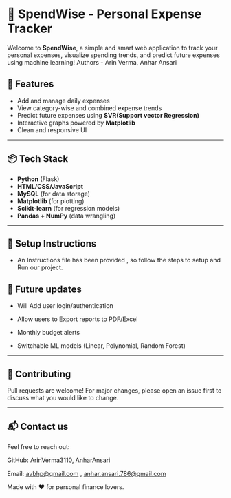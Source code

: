 # 💸 SpendWise - Personal Expense Tracker

Welcome to **SpendWise**, a simple and smart web application to track your personal expenses, visualize spending trends, and predict future expenses using machine learning!
Authors - Arin Verma, Anhar Ansari
## 🚀 Features

- Add and manage daily expenses
- View category-wise and combined expense trends
- Predict future expenses using **SVR(Support vector Regression)**
- Interactive graphs powered by **Matplotlib**
- Clean and responsive UI

---

## 📦 Tech Stack

- **Python** (Flask)
- **HTML/CSS/JavaScript**
- **MySQL** (for data storage)
- **Matplotlib** (for plotting)
- **Scikit-learn** (for regression models)
- **Pandas + NumPy** (data wrangling)

---

## 🔧 Setup Instructions
- An Instructions file has been provided , so follow the steps to  setup and Run our project.

## 🔮 Future updates

- Will Add user login/authentication

- Allow users to Export reports to PDF/Excel

- Monthly budget alerts

- Switchable ML models (Linear, Polynomial, Random Forest)

---

## 🙌 Contributing
Pull requests are welcome!
For major changes, please open an issue first to discuss what you would like to change.

---

## 📬 Contact us
Feel free to reach out:

GitHub: ArinVerma3110, AnharAnsari

Email: avbhp@gmail.com , anhar.ansari.786@gmail.com

Made with ❤️ for personal finance lovers.
